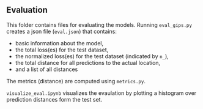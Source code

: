 ## Evaluation

This folder contains files for evaluating the models. Running `eval_gips.py` creates a json file (`eval.json`) that contains:
- basic information about the model,
- the total loss(es) for the test dataset,
- the normalized loss(es) for the test dataset (indicated by `n_`),
- the total distance for all predictions to the actual location,
- and a list of all distances

The metrics (distance) are computed using `metrics.py`.

`visualize_eval.ipynb` visualizes the evaulation by plotting a histogram over prediction distances form the test set.
